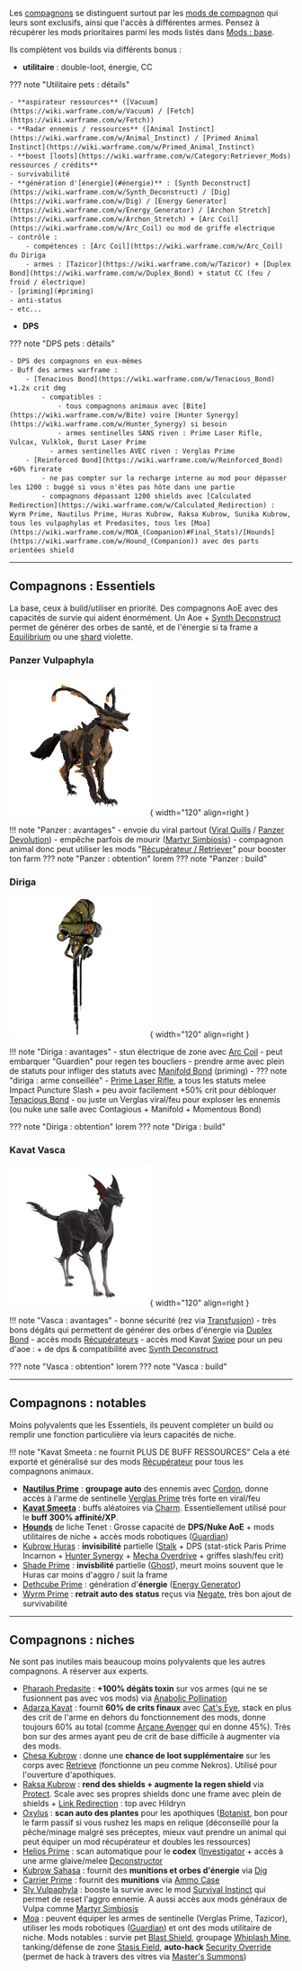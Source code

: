 Les [compagnons](https://wiki.warframe.com/w/Companion) se distinguent surtout par les [mods de compagnon](https://wiki.warframe.com/w/Companion_Mods) qui leurs sont exclusifs, ainsi que l'accès à différentes armes. Pensez à récupérer les mods prioritaires parmi les mods listés dans [Mods : base](#mods--base).


Ils complètent vos builds via différents bonus :

- **utilitaire** : double-loot, énergie, CC

??? note "Utilitaire pets : détails"

    - **aspirateur ressources** ([Vacuum](https://wiki.warframe.com/w/Vacuum) / [Fetch](https://wiki.warframe.com/w/Fetch))
    - **Radar ennemis / ressources** ([Animal Instinct](https://wiki.warframe.com/w/Animal_Instinct) / [Primed Animal Instinct](https://wiki.warframe.com/w/Primed_Animal_Instinct)
    - **boost [loots](https://wiki.warframe.com/w/Category:Retriever_Mods) ressources / crédits**
    - survivabilité
    - **génération d'[énergie](#énergie)** : [Synth Deconstruct](https://wiki.warframe.com/w/Synth_Deconstruct) / [Dig](https://wiki.warframe.com/w/Dig) / [Energy Generator](https://wiki.warframe.com/w/Energy_Generator) / [Archon Stretch](https://wiki.warframe.com/w/Archon_Stretch) + [Arc Coil](https://wiki.warframe.com/w/Arc_Coil) ou mod de griffe electrique
    - contrôle :
        - compétences : [Arc Coil](https://wiki.warframe.com/w/Arc_Coil) du Diriga
        - armes : [Tazicor](https://wiki.warframe.com/w/Tazicor) + [Duplex Bond](https://wiki.warframe.com/w/Duplex_Bond) + statut CC (feu / froid / électrique)
    - [priming](#priming)
    - anti-status
    - etc...

- **DPS**

??? note "DPS pets : détails"

    - DPS des compagnons en eux-mêmes
    - Buff des armes warframe : 
        - [Tenacious Bond](https://wiki.warframe.com/w/Tenacious_Bond) +1.2x crit dmg
            - compatibles : 
                - tous compagnons animaux avec [Bite](https://wiki.warframe.com/w/Bite) voire [Hunter Synergy](https://wiki.warframe.com/w/Hunter_Synergy) si besoin
                - armes sentinelles SANS riven : Prime Laser Rifle, Vulcax, Vulklok, Burst Laser Prime
              - armes sentinelles AVEC riven : Verglas Prime
        - [Reinforced Bond](https://wiki.warframe.com/w/Reinforced_Bond) +60% firerate
            - ne pas compter sur la recharge interne au mod pour dépasser les 1200 : buggé si vous n'êtes pas hôte dans une partie
            - compagnons dépassant 1200 shields avec [Calculated Redirection](https://wiki.warframe.com/w/Calculated_Redirection) : Wyrm Prime, Nautilus Prime, Huras Kubrow, Raksa Kubrow, Sunika Kubrow, tous les vulpaphylas et Predasites, tous les [Moa](https://wiki.warframe.com/w/MOA_(Companion)#Final_Stats)/[Hounds](https://wiki.warframe.com/w/Hound_(Companion)) avec des parts orientées shield

-------------

## **Compagnons : Essentiels**
La base, ceux à build/utiliser en priorité. Des compagnons AoE avec des capacités de survie qui aident énormément. Un Aoe + [Synth Deconstruct](https://wiki.warframe.com/w/Synth_Deconstruct) permet de générer des orbes de santé, et de l'énergie si ta frame a [Equilibrium](https://wiki.warframe.com/w/Equilibrium) ou une [shard](https://wiki.warframe.com/w/Archon_Shard) violette.


### **Panzer Vulpaphyla** 
![Panzer Vulpaphyla](../assets/steelpath/PanzerVulpaphyla.png){ width="120" align=right }

!!! note "Panzer : avantages"
    - envoie du viral partout ([Viral Quills](https://wiki.warframe.com/w/Viral_Quills) / [Panzer Devolution](https://wiki.warframe.com/w/Panzer_Devolution))
    - empêche parfois de mourir ([Martyr Simbiosis](https://wiki.warframe.com/w/Martyr_Symbiosis))
    - compagnon animal donc peut utiliser les mods "[Récupérateur / Retriever](https://wiki.warframe.com/w/Category:Retriever_Mods)" pour booster ton farm
??? note "Panzer : obtention"
    lorem
??? note "Panzer : build"

### **Diriga**
![Diriga](../assets/steelpath/Diriga.webp){ width="120" align=right }

!!! note "Diriga : avantages"
    - stun électrique de zone avec [Arc Coil](https://wiki.warframe.com/w/Arc_Coil)
    - peut embarquer "Guardien" pour regen tes boucliers
    - prendre arme avec plein de statuts pour infliger des statuts avec [Manifold Bond](https://wiki.warframe.com/w/Manifold_Bond) (priming)
    - ??? note "diriga : arme conseillée" 
        - [Prime Laser Rifle](https://wiki.warframe.com/w/Prime_Laser_Rifle), a tous les statuts melee Impact Puncture Slash + peu avoir facilement +50% crit pour débloquer [Tenacious Bond](https://wiki.warframe.com/w/Tenacious_Bond)
        - ou juste un Verglas viral/feu pour exploser les ennemis (ou nuke une salle avec Contagious + Manifold + Momentous Bond)

??? note "Diriga : obtention"
    lorem
??? note "Diriga : build"

### **Kavat Vasca**
![Kavat Vasca](../assets/steelpath/VascaKavat.webp){ width="120" align=right }

!!! note "Vasca : avantages"
    - bonne sécurité (rez via [Transfusion](https://wiki.warframe.com/w/Transfusion))
    - très bons dégâts qui permettent de générer des orbes d'énergie via [Duplex Bond](https://wiki.warframe.com/w/Duplex_Bond)
    - accès mods [Récupérateurs](https://wiki.warframe.com/w/Category:Retriever_Mods)
    - accès mod Kavat [Swipe](https://wiki.warframe.com/w/Swipe) pour un peu d'aoe : + de dps & compatibilité avec [Synth Deconstruct](https://wiki.warframe.com/w/Synth_Deconstruct)
  
??? note "Vasca : obtention"
    lorem
??? note "Vasca : build"

-------------

## **Compagnons : notables**

Moins polyvalents que les Essentiels, ils peuvent compléter un build ou remplir une fonction particulière via leurs capacités de niche.

!!! note "Kavat Smeeta : ne fournit PLUS DE BUFF RESSOURCES"
    Cela a été exporté et généralisé sur des mods [Récupérateur](https://wiki.warframe.com/w/Category:Retriever_Mods) pour tous les compagnons animaux.

- **[Nautilus Prime]([https://wiki.warframe.com/w/Nautilus](https://wiki.warframe.com/w/Nautilus/Prime))** : **groupage auto** des ennemis avec [Cordon](https://wiki.warframe.com/w/Cordon), donne accès à l'arme de sentinelle [Verglas Prime](https://wiki.warframe.com/w/Verglas_Prime) très forte en viral/feu
- **[Kavat Smeeta](https://wiki.warframe.com/w/Smeeta_Kavat)** : buffs aléatoires via [Charm](https://wiki.warframe.com/w/Charm). Essentiellement utilisé pour le **buff 300% affinité/XP**. 
- [**Hounds**](https://wiki.warframe.com/w/Hound_(Companion)) de liche Tenet : Grosse capacité de **DPS/Nuke AoE** + mods utilitaires de niche + accès mods robotiques ([Guardian](https://wiki.warframe.com/w/Guardian))
- [Kubrow Huras](https://wiki.warframe.com/w/Huras_Kubrow) : **invisibilité** partielle ([Stalk](https://wiki.warframe.com/w/Stalk) + DPS (stat-stick Paris Prime Incarnon + [Hunter Synergy](https://wiki.warframe.com/w/Hunter_Synergy) + [Mecha Overdrive](https://wiki.warframe.com/w/Mecha_Overdrive) + griffes slash/feu crit)
- [Shade Prime](https://wiki.warframe.com/w/Shade/Prime) : **invisbilité** partielle ([Ghost](https://wiki.warframe.com/w/Ghost)), meurt moins souvent que le Huras car moins d'aggro / suit la frame
- [Dethcube Prime](https://wiki.warframe.com/w/Dethcube/Prime) : génération d'**énergie** ([Energy Generator](https://wiki.warframe.com/w/Energy_Generator))
- [Wyrm Prime](https://wiki.warframe.com/w/Wyrm/Prime) : **retrait auto des status** reçus via [Negate](https://wiki.warframe.com/w/Negate), très bon ajout de survivabilité

--------------

## **Compagnons : niches**

Ne sont pas inutiles mais beaucoup moins polyvalents que les autres compagnons. A réserver aux experts.

- [Pharaoh Predasite](https://wiki.warframe.com/w/Pharaoh_Predasite) : **+100% dégâts toxin** sur vos armes (qui ne se fusionnent pas avec vos mods) via [Anabolic Pollination](https://wiki.warframe.com/w/Anabolic_Pollination)
- [Adarza Kavat](https://wiki.warframe.com/w/Adarza_Kavat) : fournit **60% de crits finaux** avec [Cat's Eye](https://wiki.warframe.com/w/Cat%27s_Eye), stack en plus des crit de l'arme en dehors du fonctionnement des mods, donne toujours 60% au total (comme [Arcane Avenger](https://wiki.warframe.com/w/Arcane_Avenger) qui en donne 45%). Très bon sur des armes ayant peu de crit de base difficile à augmenter via des mods.
- [Chesa Kubrow](https://wiki.warframe.com/w/Chesa_Kubrow) : donne une **chance de loot supplémentaire** sur les corps avec [Retrieve](https://wiki.warframe.com/w/Retrieve) (fonctionne un peu comme Nekros). Utilisé pour l'ouverture d'apothiques.
- [Raksa Kubrow](https://wiki.warframe.com/w/Raksa_Kubrow) : **rend des shields + augmente la regen shield** via [Protect](https://wiki.warframe.com/w/Protect). Scale avec ses propres shields donc une frame avec plein de shields + [Link Redirection](https://wiki.warframe.com/w/Link_Redirection) : top avec Hildryn
- [Oxylus](https://wiki.warframe.com/w/Oxylus) : **scan auto des plantes** pour les apothiques ([Botanist](https://wiki.warframe.com/w/Botanist), bon pour le farm passif si vous rushez les maps en relique (déconseillé pour la pêche/minage malgré ses préceptes, mieux vaut prendre un animal qui peut équiper un mod récupérateur et doubles les ressources)
- [Helios Prime](https://wiki.warframe.com/w/Helios/Prime) : scan automatique pour le **codex** ([Investigator](https://wiki.warframe.com/w/Investigator) + accès à une arme glaive/melee [Deconstructor](https://wiki.warframe.com/w/Deconstructor)
- [Kubrow Sahasa](https://wiki.warframe.com/w/Sahasa_Kubrow) : fournit des **munitions et orbes d'énergie** via [Dig](https://wiki.warframe.com/w/Dig)
- [Carrier Prime](https://wiki.warframe.com/w/Carrier/Prime) : fournit des **munitions** via [Ammo Case](https://wiki.warframe.com/w/Ammo_Case)
- [Sly Vulpaphyla](https://wiki.warframe.com/w/Sly_Vulpaphyla) : booste la survie avec le mod [Survival Instinct](https://wiki.warframe.com/w/Sly_Vulpaphyla) qui permet de reset l'aggro ennemie. A aussi accès aux mods généraux de Vulpa comme [Martyr Simbiosis](https://wiki.warframe.com/w/Martyr_Symbiosis)
- [Moa](https://wiki.warframe.com/w/MOA_(Companion)) : peuvent équiper les armes de sentinelle (Verglas Prime, Tazicor), utiliser les mods robotiques ([Guardian](https://wiki.warframe.com/w/Guardian)) et ont des mods utilitaire de niche. Mods notables : survie pet [Blast Shield](https://wiki.warframe.com/w/Blast_Shield), groupage [Whiplash Mine](https://wiki.warframe.com/w/Whiplash_Mine), tanking/défense de zone [Stasis Field](https://wiki.warframe.com/w/Stasis_Field), **auto-hack** [Security Override](https://wiki.warframe.com/w/Security_Override) (permet de hack à travers des vitres via [Master's Summons](https://wiki.warframe.com/w/Master%27s_Summons))
